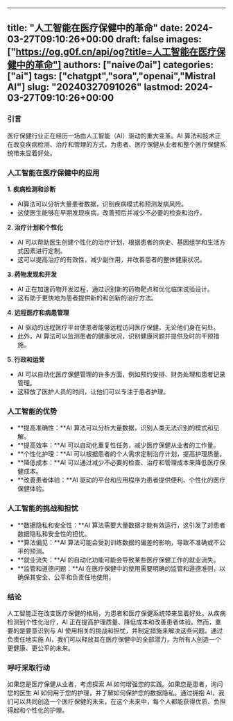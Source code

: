 
---
title: "人工智能在医疗保健中的革命"
date: 2024-03-27T09:10:26+00:00
draft: false
images: ["https://og.g0f.cn/api/og?title=人工智能在医疗保健中的革命"]
authors: ["naiveのai"]
categories: ["ai"]
tags: ["chatgpt","sora","openai","Mistral AI"]
slug: "20240327091026"
lastmod: 2024-03-27T09:10:26+00:00
---
### 引言

医疗保健行业正在经历一场由人工智能（AI）驱动的重大变革。AI 算法和技术正在改变疾病检测、治疗和管理的方式，为患者、医疗保健从业者和整个医疗保健系统带来显着好处。

### 人工智能在医疗保健中的应用

**1. 疾病检测和诊断**

* AI算法可以分析大量患者数据，识别疾病模式和预测发病风险。
* 这使医生能够在早期发现疾病，改善预后并减少不必要的检查和治疗。

**2. 治疗计划和个性化**

* AI 可以帮助医生创建个性化的治疗计划，根据患者的病史、基因组学和生活方式因素进行定制。
* 这可以提高治疗的有效性，减少副作用，并改善患者的整体健康状况。

**3. 药物发现和开发**

* AI 正在加速药物开发过程，通过识别新的药物靶点和优化临床试验设计。
* 这有助于更快地为患者提供新的和创新的治疗方法。

**4. 远程医疗和病患管理**

* AI 驱动的远程医疗平台使患者能够远程访问医疗保健，无论他们身在何处。
* 此外，AI 算法可以监测患者的健康状况，识别健康问题并提供及时的干预措施。

**5. 行政和运营**

* AI 可以自动化医疗保健管理的许多方面，例如预约安排、财务处理和患者记录管理。
* 这释放了医护人员的时间，让他们可以专注于患者护理。

### 人工智能的优势

* **提高准确性：**AI 算法可以分析大量数据，识别人类无法识别的模式和见解。
* **提高效率：**AI 可以自动化重复性任务，减少医疗保健从业者的工作量。
* **个性化护理：**AI 可以根据患者的个人需求定制治疗计划，提高护理质量。
* **降低成本：**AI 可以通过减少不必要的检查、治疗和管理成本来降低医疗保健成本。
* **改善患者体验：**AI 驱动的平台和应用程序为患者提供便利、个性化的医疗保健体验。

### 人工智能的挑战和担忧

* **数据隐私和安全性：**AI 算法需要大量数据才能有效运行，这引发了对患者数据隐私和安全性的担忧。
* **算法偏见：**AI 算法可能会受到训练数据的偏差的影响，导致不准确或不公平的预测。
* **就业流失：**AI 的自动化功能可能会导致某些医疗保健工作的就业流失。
* **监管和道德问题：**AI 在医疗保健中的使用需要明确的监管和道德准则，以确保其安全、公平和负责任地使用。

### 结论

人工智能正在改变医疗保健的格局，为患者和医疗保健系统带来显着好处。从疾病检测到个性化治疗，AI 正在提高护理质量、降低成本和改善患者体验。然而，重要的是要意识到与 AI 使用相关的挑战和担忧，并制定措施来解决这些问题。通过负责任地实施 AI，我们可以释放其在医疗保健中的全部潜力，为所有人创造一个更健康、更公平的未来。

### 呼吁采取行动

如果您是医疗保健从业者，考虑探索 AI 如何增强您的实践。如果您是患者，询问您的医生 AI 如何用于您的护理，并了解如何保护您的数据隐私。通过拥抱 AI，我们可以共同创造一个医疗保健的未来，在这个未来中，每个人都能获得优质、负担得起和个性化的护理。